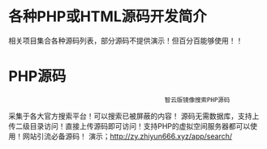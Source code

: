 # 各种PHP或HTML源码开发简介
 相关项目集合各种源码列表，部分源码不提供演示！但百分百能够使用！！
# PHP源码
                                               智云版镜像搜索PHP源码

采集于各大官方搜索平台！可以搜索已被屏蔽的内容！ 源码无需数据库，支持上传二级目录访问！直接上传源码即可访问！支持PHP的虚拟空间服务器都可以使用！网站引流必备源码！
 演示；http://zy.zhiyun666.xyz/app/search/
